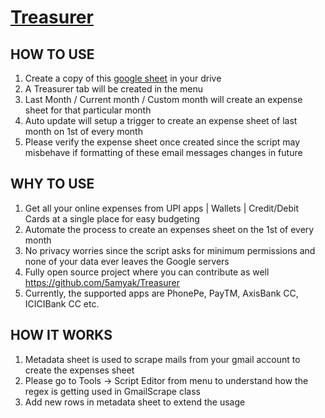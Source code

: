 # [Treasurer](https://docs.google.com/spreadsheets/d/1TC2Jp-IbnCO36YYWcauVKZh0NWe6fAJlcf_IiwMmphQ)

## HOW TO USE
1.	Create a copy of this [google sheet](https://docs.google.com/spreadsheets/d/1TC2Jp-IbnCO36YYWcauVKZh0NWe6fAJlcf_IiwMmphQ) in your drive
2.	A Treasurer tab will be created in the menu
3.	Last Month / Current month / Custom month will create an expense sheet for that particular month
4.	Auto update will setup a trigger to create an expense sheet of last month on 1st of every month
5.	Please verify the expense sheet once created since the script may misbehave if formatting of these email messages changes in future
	
## WHY TO USE
1.	Get all your online expenses from UPI apps | Wallets | Credit/Debit Cards at a single place for easy budgeting
2.	Automate the process to create an expenses sheet on the 1st of every month
3.	No privacy worries since the script asks for minimum permissions and none of your data ever leaves the Google servers
4.	Fully open source project where you can contribute as well https://github.com/5amyak/Treasurer
5.	Currently, the supported apps are PhonePe, PayTM, AxisBank CC, ICICIBank CC etc.
	
## HOW IT WORKS
1.	Metadata sheet is used to scrape mails from your gmail account to create the expenses sheet
2.	Please go to Tools -> Script Editor from menu to understand how the regex is getting used in GmailScrape class
3.	Add new rows in metadata sheet to extend the usage
